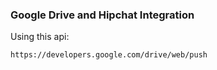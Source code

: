 ### Google Drive and Hipchat Integration

Using this api:

    https://developers.google.com/drive/web/push
